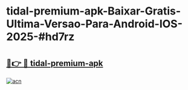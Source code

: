 # tidal-premium-apk-Baixar-Gratis-Ultima-Versao-Para-Android-IOS-2025-#hd7rz

# <h2><a href="https://ainizakaria.my?title=tidal-premium-apk&ref=22M">🔗👉 🔴 tidal-premium-apk</a></h2>

[![acn](https://github.com/user-attachments/assets/0f9c940e-d8b0-45ae-aac7-cd30a18b3e1c)](https://ainizakaria.my?title=tidal-premium-apk&ref=22M)


